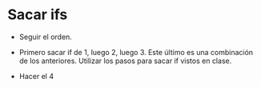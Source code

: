 # Sacar ifs

- Seguir el orden.

- Primero sacar if de 1, luego 2, luego 3. Este último es una combinación de los anteriores.
Utilizar los pasos para sacar if vistos en clase.

- Hacer el 4